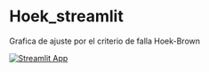 # Hoek_streamlit
Grafica de ajuste por el criterio de falla Hoek-Brown

[![Streamlit App](https://static.streamlit.io/badges/streamlit_badge_black_white.svg)](https://share.streamlit.io/jeac1771/Hoek_streamlit/Hoek_streamlit.py)

